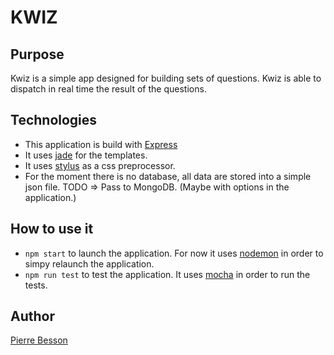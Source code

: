 # KWIZ
## Purpose
Kwiz is a simple app designed for building sets of questions.
Kwiz is able to dispatch in real time the result of the questions.

## Technologies
- This application is build with [Express](expressjs.com)
- It uses [jade](http://jade-lang.com/) for the templates.
- It uses [stylus](http://learnboost.github.io/stylus/) as a css preprocessor.
- For the moment there is no database, all data are stored into a simple json file. TODO => Pass to MongoDB. (Maybe with options in the application.)

## How to use it
- ```npm start``` to launch the application. For now it uses [nodemon](http://nodemon.io/) in order to simpy relaunch the application.
-  ```npm run test``` to test the application. It uses [mocha](http://visionmedia.github.io/mocha/) in order to run the tests.

## Author
[Pierre Besson](pierr.github.io)